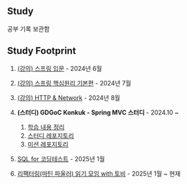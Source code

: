 ## Study
공부 기록 보관함

## Study Footprint

1. [(강의) 스프링 입문](https://github.com/SIKU-KR/Study/tree/68499fe65e71a233855aa23bba3697cb357fbc46/(%EA%B0%95%EC%9D%98)%20%EC%8A%A4%ED%94%84%EB%A7%81%20%EC%9E%85%EB%AC%B8%20-%20%EA%B9%80%EC%98%81%ED%95%9C) - 2024년 6월

2. [(강의) 스프링 핵심원리 기본편](https://github.com/SIKU-KR/Study/tree/68499fe65e71a233855aa23bba3697cb357fbc46/(%EA%B0%95%EC%9D%98)%20%EC%8A%A4%ED%94%84%EB%A7%81%20%ED%95%B5%EC%8B%AC%EC%9B%90%EB%A6%AC%20%EA%B8%B0%EB%B3%B8%ED%8E%B8%20-%20%EA%B9%80%EC%98%81%ED%95%9C) - 2024년 7월

3. [(강의) HTTP & Network](https://github.com/SIKU-KR/Study/tree/68499fe65e71a233855aa23bba3697cb357fbc46/(%EA%B0%95%EC%9D%98)%20HTTP%20%26%20Network%20-%20%EA%B9%80%EC%98%81%ED%95%9C) - 2024년 8월

4. **(스터디) GDGoC Konkuk - Spring MVC 스터디** - 2024.10 ~ 
   1. [학습 내용 정리](https://github.com/SIKU-KR/Study/tree/a5f58ccb399de5c505fd8436566f8ca548605b66/(%EC%8A%A4%ED%84%B0%EB%94%94)%20GDGoC%20Spring%20%EC%8A%A4%ED%84%B0%EB%94%94) 
   2. [스터디 레포지토리](https://github.com/SIKU-KR/24-25-study-spring-learning-with-test)
   3. [미션 레포지토리](https://github.com/SIKU-KR/24-25-study-java-mvc)

5. [SQL for 코딩테스트](https://github.com/SIKU-KR/Study/tree/main/SQL%20for%20%EC%BD%94%EB%94%A9%ED%85%8C%EC%8A%A4%ED%8A%B8) - 2025년 1월

6. [리팩터링(마틴 파울러) 읽기 모임 with 토비](https://github.com/SIKU-KR/Refatoring-MartinFowler-Study) - 2025년 1월 ~ 현재
